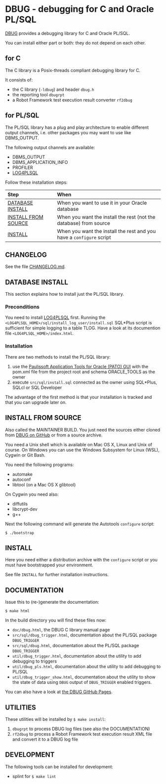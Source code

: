 # DBUG - debugging for C and Oracle PL/SQL

[DBUG](https://github.com/TransferWare/dbug) provides a debugging library for C and Oracle PL/SQL.

You can install either part or both: they do not depend on each other.

## for C

The C library is a Posix-threads compliant debugging library for C.

It consists of:
- the C library (`-ldbug`) and header `dbug.h`
- the reporting tool `dbugrpt`
- a Robot Framework test execution result converter `rf2dbug`

## for PL/SQL

The PL/SQL library has a plug and play architecture to enable different output channels, i.e. other packages you may want to use like DBMS_OUTPUT.

The following output channels are available:
- DBMS_OUTPUT
- DBMS_APPLICATION_INFO
- PROFILER
- [LOG4PLSQL](http://sourceforge.net/projects/log4plsql) 

Follow these installation steps:

| Step | When |
| :--- | :--- |
| [DATABASE INSTALL](#database-install) | When you want to use it in your Oracle database  |
| [INSTALL FROM SOURCE](#install-from-source) | When you want the install the rest (not the database) from source |
| [INSTALL](#install) | When you want the install the rest and you have a `configure` script |

## CHANGELOG

See the file [CHANGELOG.md](CHANGELOG.md).

## DATABASE INSTALL

This section explains how to install just the PL/SQL library.

### Preconditions

You need to install [LOG4PLSQL](https://sourceforge.net/projects/log4plsql/) first. Running the 
`<LOG4PLSQL_HOME>/sql/install_log_user/install.sql` SQL*Plus script is sufficient for simple
logging to a table TLOG. Have a look at its documention file `<LOG4PLSQL_HOME>/index.html`.

### Installation

There are two methods to install the PL/SQL library:
1. use the [Paulissoft Application Tools for Oracle (PATO) GUI](https://github.com/paulissoft/pato-gui)
with the pom.xml file from the project root and schema ORACLE_TOOLS as the owner
2. execute `src/sql/install.sql` connected as the owner using SQL*Plus, SQLcl or SQL Developer

The advantage of the first method is that your installation is tracked and
that you can upgrade later on.

## INSTALL FROM SOURCE

Also called the MAINTAINER BUILD. You just need the sources either cloned from [DBUG on GitHub](https://github.com/TransferWare/dbug) or from a source archive.

You need a Unix shell which is available on Mac OS X, Linux and Unix of course.
On Windows you can use the Windows Subsystem for Linux (WSL), Cygwin or Git Bash.

You need the following programs:
- automake
- autoconf
- libtool (on a Mac OS X glibtool)

On Cygwin you need also:
- diffutils
- libcrypt-dev
- g++

Next the following command will generate the Autotools `configure` script:

```
$ ./bootstrap
```

## INSTALL

Here you need either a distribution archive with the `configure` script or you must have bootstrapped your environment.

See file `INSTALL` for further installation instructions.

## DOCUMENTATION

Issue this to (re-)generate the documentation:

```
$ make html
```

In the build directory you will find these files now:
- `doc/dbug.html`, the DBUG C library manual page
- `src/sql/dbug_trigger.html`, documentation about the PL/SQL package `DBUG_TRIGGER`
- `src/sql/dbug.html`, documentation about the PL/SQL package `DBUG_TRIGGER`
- `util/dbug_trigger.html`, documentation about the utility to add debugging to triggers
- `util/dbug_pls.html`, documentation about the utility to add debugging to PL/SQL
- `util/dbug_trigger_show.html`, documentation about the utility to show the state of data using `DBUG` output of `DBUG_TRIGGER` enabled triggers.

You can also have a look at [the DBUG GitHub Pages](https://TransferWare.github.io/dbug/).

## UTILITIES

These utilities will be installed by `$ make install`:
1. `dbugrpt` to process DBUG log files (see also the DOCUMENTATION)
2. `rf2dbug` to process a Robot Framework test execution result XML file and convert it to a DBUG log file

## DEVELOPMENT

The following tools can be installed for development:
- splint for `$ make lint`
